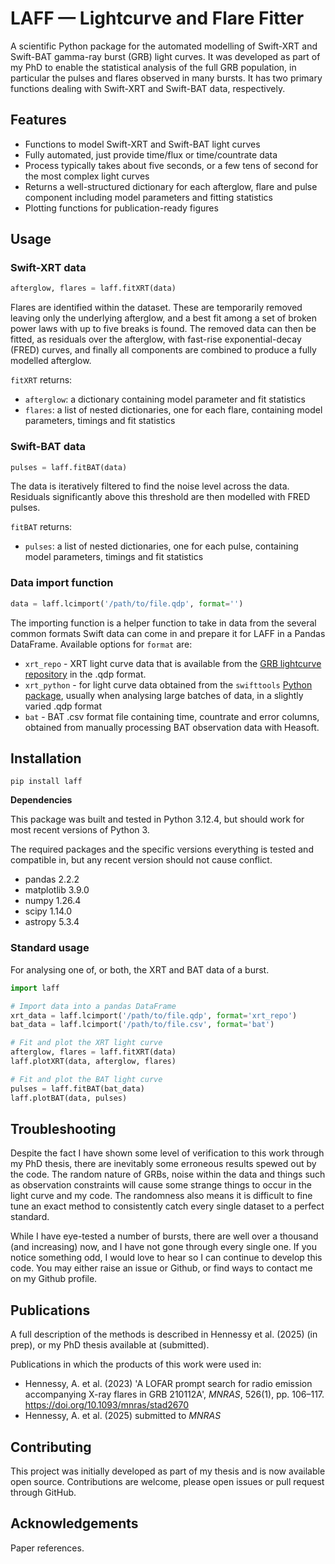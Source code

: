 # LAFF — Lightcurve and Flare Fitter

A scientific Python package for the automated modelling of Swift-XRT and Swift-BAT gamma-ray burst (GRB) light curves. It was developed as part of my PhD to enable the statistical analysis of the full GRB population, in particular the pulses and flares observed in many bursts. It has two primary functions dealing with Swift-XRT and Swift-BAT data, respectively.

## Features 

- Functions to model Swift-XRT and Swift-BAT light curves
- Fully automated, just provide time/flux or time/countrate data
- Process typically takes about five seconds, or a few tens of second for the most complex light curves
- Returns a well-structured dictionary for each afterglow, flare and pulse component including model parameters and fitting statistics
- Plotting functions for publication-ready figures

## Usage

### Swift-XRT data

```python
afterglow, flares = laff.fitXRT(data)
```

Flares are identified within the dataset. These are temporarily removed leaving only the underlying afterglow, and a best fit among a set of broken power laws with up to five breaks is found. The removed data can then be fitted, as residuals over the afterglow, with fast-rise exponential-decay (FRED) curves, and finally all components are combined to produce a fully modelled afterglow.

`fitXRT` returns:
- `afterglow`: a dictionary containing model parameter and fit statistics
- `flares`: a list of nested dictionaries, one for each flare, containing model parameters, timings and fit statistics

### Swift-BAT data

```python
pulses = laff.fitBAT(data)
```

The data is iteratively filtered to find the noise level across the data. Residuals significantly above this threshold are then modelled with FRED pulses.

`fitBAT` returns:
- `pulses`: a list of nested dictionaries, one for each pulse, containing model parameters, timings and fit statistics

### Data import function

```python
data = laff.lcimport('/path/to/file.qdp', format='')
```

The importing function is a helper function to take in data from the several common formats Swift data can come in and prepare it for LAFF in a Pandas DataFrame. Available options for `format` are:

- `xrt_repo` - XRT light curve data that is available from the [GRB lightcurve repository](https://www.swift.ac.uk/xrt_curves/) in the .qdp format.
- `xrt_python` - for light curve data obtained from the `swifttools` [Python package](https://www.swift.ac.uk/API/), usually when analysing large batches of data, in a slightly varied .qdp format
- `bat` - BAT .csv format file containing time, countrate and error columns, obtained from manually processing BAT observation data with Heasoft.

## Installation

```
pip install laff
```

**Dependencies**

This package was built and tested in Python 3.12.4, but should work for most recent versions of Python 3.

The required packages and the specific versions everything is tested and compatible in, but any recent version should not cause conflict.

- pandas 2.2.2
- matplotlib 3.9.0
- numpy 1.26.4
- scipy 1.14.0
- astropy 5.3.4

### Standard usage

For analysing one of, or both, the XRT and BAT data of a burst.

```python
import laff

# Import data into a pandas DataFrame
xrt_data = laff.lcimport('/path/to/file.qdp', format='xrt_repo')
bat_data = laff.lcimport('/path/to/file.csv', format='bat')

# Fit and plot the XRT light curve
afterglow, flares = laff.fitXRT(data)
laff.plotXRT(data, afterglow, flares)

# Fit and plot the BAT light curve
pulses = laff.fitBAT(bat_data)
laff.plotBAT(data, pulses)
```

## Troubleshooting

Despite the fact I have shown some level of verification to this work through my PhD thesis, there are inevitably some erroneous results spewed out by the code. The random nature of GRBs, noise within the data and things such as observation constraints will cause some strange things to occur in the light curve and my code. The randomness also means it is difficult to fine tune an exact method to consistently catch every single dataset to a perfect standard.

While I have eye-tested a number of bursts, there are well over a thousand (and increasing) now, and I have not gone through every single one. If you notice something odd, I would love to hear so I can continue to develop this code. You may either raise an issue or Github, or find ways to contact me on my Github profile.

## Publications

A full description of the methods is described in Hennessy et al. (2025) (in prep), or my PhD thesis available at (submitted).

Publications in which the products of this work were used in:
- Hennessy, A. et al. (2023) 'A LOFAR prompt search for radio emission accompanying X-ray flares in GRB 210112A', *MNRAS*, 526(1), pp. 106–117. https://doi.org/10.1093/mnras/stad2670
- Hennessy, A. et al. (2025) submitted to *MNRAS*
 
## Contributing

This project was initially developed as part of my thesis and is now available open source. Contributions are welcome, please open issues or pull request through GitHub.

## Acknowledgements

Paper references.
